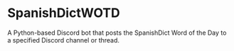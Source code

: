 # SpanishDictWOTD
A Python-based Discord bot that posts the SpanishDict Word of the Day to a specified Discord channel or thread.
